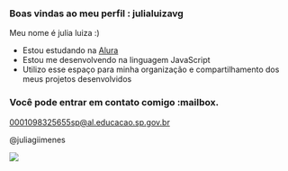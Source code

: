 ### Boas vindas ao meu perfil : julialuizavg

Meu nome é julia luiza :)

- Estou estudando na [Alura](https://www.alura.com.br)
- Estou me desenvolvendo na linguagem JavaScript
- Utilizo esse espaço para minha organização e compartilhamento dos meus projetos desenvolvidos

### Você pode entrar em contato comigo :mailbox.

0001098325655sp@al.educacao.sp.gov.br

@juliagiimenes

![](https://media.tenor.com/J6xumGwaxh8AAAAi/flowers-flower.gif)
